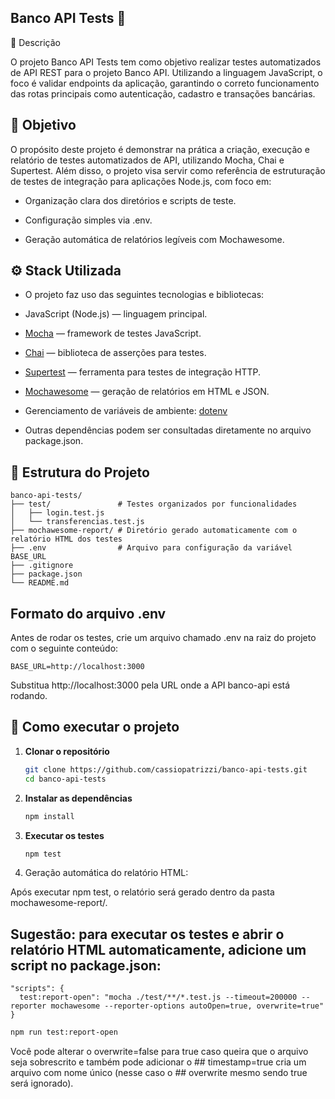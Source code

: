 ## Banco API Tests 🧪
📘 Descrição

O projeto Banco API Tests tem como objetivo realizar testes automatizados de API REST para o projeto Banco API.
Utilizando a linguagem JavaScript, o foco é validar endpoints da aplicação, garantindo o correto funcionamento das rotas principais como autenticação, cadastro e transações bancárias.

## 🎯 Objetivo

O propósito deste projeto é demonstrar na prática a criação, execução e relatório de testes automatizados de API, utilizando Mocha, Chai e Supertest.
Além disso, o projeto visa servir como referência de estruturação de testes de integração para aplicações Node.js, com foco em:

 * Organização clara dos diretórios e scripts de teste.

 * Configuração simples via .env.

 * Geração automática de relatórios legíveis com Mochawesome.

## ⚙️ Stack Utilizada

 * O projeto faz uso das seguintes tecnologias e bibliotecas:

 * JavaScript (Node.js) — linguagem principal.

 * [Mocha](https://mochajs.org/) — framework de testes JavaScript.

 * [Chai](https://www.chaijs.com/) — biblioteca de asserções para testes.

 * [Supertest](https://github.com/ladjs/supertest) — ferramenta para testes de integração HTTP.

 * [Mochawesome](https://www.npmjs.com/package/mochawesome) — geração de relatórios em HTML e JSON.
 
 * Gerenciamento de variáveis de ambiente: [dotenv](https://github.com/motdotla/dotenv) 

 * Outras dependências podem ser consultadas diretamente no arquivo package.json.

## 📂 Estrutura do Projeto
```
banco-api-tests/
├── test/               # Testes organizados por funcionalidades
│   ├── login.test.js
│   └── transferencias.test.js
├── mochawesome-report/ # Diretório gerado automaticamente com o relatório HTML dos testes
├── .env                # Arquivo para configuração da variável BASE_URL
├── .gitignore
├── package.json
└── README.md
```

## Formato do arquivo .env
Antes de rodar os testes, crie um arquivo chamado .env na raiz do projeto com o seguinte conteúdo:
```
BASE_URL=http://localhost:3000
```
Substitua http://localhost:3000 pela URL onde a API banco-api está rodando.

## 🚀 Como executar o projeto

1. **Clonar o repositório**
    ```bash
    git clone https://github.com/cassiopatrizzi/banco-api-tests.git
    cd banco-api-tests
    ```

2. **Instalar as dependências**
    ```bash
    npm install
    ```

3. **Executar os testes**
    ```bash
    npm test
    ```
4. Geração automática do relatório HTML:

Após executar npm test, o relatório será gerado dentro da pasta mochawesome-report/.
## Sugestão: para executar os testes e abrir o relatório HTML automaticamente, adicione um script no package.json:
```
"scripts": {
  test:report-open": "mocha ./test/**/*.test.js --timeout=200000 --reporter mochawesome --reporter-options autoOpen=true, overwrite=true"
}
```
```bash
npm run test:report-open
```
Você pode alterar o overwrite=false para true caso queira que o arquivo seja sobrescrito e também pode adicionar o ## timestamp=true cria um arquivo com nome único (nesse caso o ## overwrite mesmo sendo true será ignorado).
